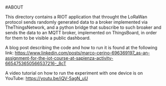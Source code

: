 #ABOUT

This directory contains a RIOT application that throught the LoRaWan protocol sends randomly generated data to a broker implemented via TheThingsNetwork, and a python bridge that subscribe to such broaker and sends the data to an MQTT broker, implemented on ThingsBoard, in order for them to be visible a public dashboard.

A blog post describing the code and how to run it is found at the following link:
https://www.linkedin.com/posts/marco-cerino-696369197_as-an-assignment-for-the-iot-course-at-sapienza-activity-6654753650566537216-_8cT

A video tutorial on how to run the experiment with one device is on YouTube: https://youtu.be/iQV-5agN_uU
